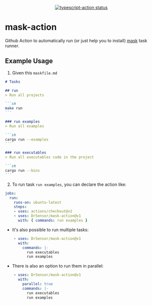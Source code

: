<p align="center">
  <a href="https://github.com/actions/typescript-action/actions"><img alt="typescript-action status" src="https://github.com/actions/typescript-action/workflows/build-test/badge.svg"></a>
</p>

# mask-action

Github Action to automatically run (or just help you to install) [mask][] task runner.

[mask]: https://github.com/jakedeichert/mask

## Example Usage

1. Given this `maskfile.md`
~~~md
# Tasks

## run
> Run all projects

```sh
make run
```

### run examples
> Run all examples

```sh
cargo run --examples
```

### run executables
> Run all executables code in the project

```sh
cargo run --bins
```
~~~

2. To run task `run examples`, you can declare the action like:
```yml
jobs:
  run:
    runs-on: ubuntu-latest
    steps:
    - uses: actions/checkout@v2
    - uses: DrSensor/mask-action@v1
      with: { commands: run examples }
```

- It's also possible to run multiple tasks:
```yml
    - uses: DrSensor/mask-action@v1
      with:
        commands: |-
          run executables
          run examples
```

- There is also an option to run them in parallel:
```yml
    - uses: DrSensor/mask-action@v1
      with:
        parallel: true
        commands: |-
          run executables
          run examples
```

